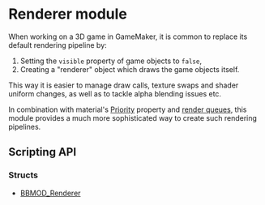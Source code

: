 # Renderer module
When working on a 3D game in GameMaker, it is common to replace its default
rendering pipeline by:

  1. Setting the `visible` property of game objects to `false`,
  2. Creating a "renderer" object which draws the game objects itself.

This way it is easier to manage draw calls, texture swaps and shader uniform
changes, as well as to tackle alpha blending issues etc.

In combination with material's [Priority](./BBMOD_Material.Priority.html)
property and [render queues](./BBMOD_RenderCommand.html), this module
provides a much more sophisticated way to create such rendering pipelines.

## Scripting API
### Structs
* [BBMOD_Renderer](./BBMOD_Renderer.html)
